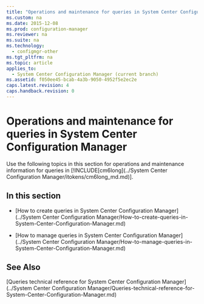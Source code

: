```yaml
---
title: "Operations and maintenance for queries in System Center Configuration Manager"
ms.custom: na
ms.date: 2015-12-08
ms.prod: configuration-manager
ms.reviewer: na
ms.suite: na
ms.technology: 
  - configmgr-other
ms.tgt_pltfrm: na
ms.topic: article
applies_to: 
  - System Center Configuration Manager (current branch)
ms.assetid: f050ee45-bcab-4a3b-9050-4952f5e2ec2e
caps.latest.revision: 4
caps.handback.revision: 0
---
```

# Operations and maintenance for queries in System Center Configuration Manager
Use the following topics in this section for operations and maintenance information for queries in [!INCLUDE[cm6long](../System Center Configuration Manager/itokens/cm6long_md.md)].  
  
## In this section  
  
-   [How to create queries in System Center Configuration Manager](../System Center Configuration Manager/How-to-create-queries-in-System-Center-Configuration-Manager.md)  
  
-   [How to manage queries in System Center Configuration Manager](../System Center Configuration Manager/How-to-manage-queries-in-System-Center-Configuration-Manager.md)  
  
## See Also  
 [Queries technical reference for System Center Configuration Manager](../System Center Configuration Manager/Queries-technical-reference-for-System-Center-Configuration-Manager.md)
